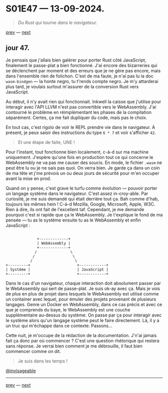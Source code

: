 # S01E47 — 13-09-2024.

> *Du Rust qui tourne dans le navigateur.*

[prev](S01E46-12-09-2024.md) — [next](S01E01-29-07-2024.md)

## jour 47.

Je pensais que j'allais bien galérer pour porter Rust côté JavaScript, finalement le passe-plat a bien fonctionné. J'ai encore des bizarreries qui se déclenchent par moment et des erreurs que je ne gère pas encore, mais dans l'ensemble rien de folichon. C'est de ma faute, je n'ai pas lu la doc `wasm-bindgen` — la honte negro, tu t'rends compte negro. Je m'y attarderai plus tard, je voulais surtout m'assurer de la conversion Rust vers JavaScript.

Au début, il n'y avait rien qui fonctionnait. Inkwell la caisse que j'utilise pour interagir avec l'API LLVM n'est pas convertible vers le WebAssembly. J'ai contourné le problème en réimplémentant les phases de la compilation séparément. Certes, ça me fait dupliquer du code, mais pas le choix.

En tout cas, c'est rigolo de voir le REPL prendre vie dans le navigateur. À présent, je peux saisir des instructions du type `6 * 7` et voir s'afficher `42`.

> Et une étape de faite, UNE !

Pour l'instant, tout fonctionne bien localement, c-à-d sur ma machine uniquement. J'espère qu'une fois en production tout ce qui concerne le WebAssembly ne va pas me causer des soucis. En mode, le fichier `.wasm` ne peut être lu ou je ne sais pas quoi. On verra bien. Je garde ça dans un coin de ma tête et j'me prévois un ou deux jours de sécurité pour m'en occuper avant la mise en prod.

Quand on y pense, c'est grave le turfu comme évolution — pouvoir porter un langage système dans le navigateur. C'est assez in-croy-able. Par curiosité, je me suis demandé qui était derrière tout ça. Bah comme d'hab, toujours les mêmes hein ! C-à-d Mozilla, Google, Microsoft, Apple, W3C. Rien à dire, ils ont fait de l'excellent taf. Cependant, je me demande pourquoi c'est si rapide que ça le WebAssembly. Je t'explique le fond de ma pensée — tu as le système ensuite tu as le WebAssembly et enfin JavaScript :

```

              +-------------+
              | WebAssembly |
              +-------------+
             /               \
            /                 \
           /                   \
+---------+                     +------------+
| Système |                     | JavaScript |
+---------+                     +------------+

```

Dans le cas d'un navigateur, chaque interaction doit absolument passer par le WebAssembly qui sert de passe-plat. Je suis ok-ay avec ça. Mais je vois de plus en plus de projet dans lesquels le WebAssembly est utilisé comme un container avec lequel, pour émuler des projets provenant de plusieurs langages. Genre un Docker en WebAssembly, dans ce cas précis et avec ce que je comprends du baye, le WebAssembly est une couche supplémentaire au-dessus du système. On passe par ça pour interagir avec le système alors qu'un langage système peut le faire directement. Là, il y a un truc qui m'échappe dans ce contexte. Passons...

Cette nuit, je m'occupe de la rédaction de la documentation. J'n'ai jamais fait ça donc par où commencer ? C'est une question rhétorique qui restera sans réponse. Je verrai bien comment je me débrouille, il faut bien commencer comme on dit.

> Je suis dans les temps !

[@invisageable](https://twitter.com/invisageable)   

---

[prev](S01E46-12-09-2024.md) — [next](S01E01-29-07-2024.md)   
